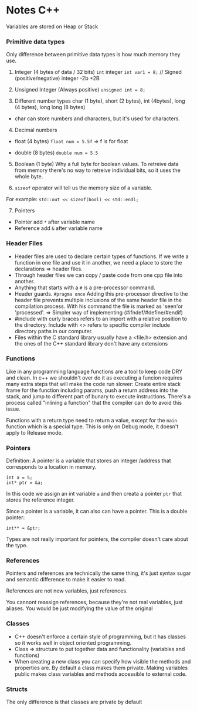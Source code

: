 # Notes C++

Variables are stored on Heap or Stack

### Primitive data types
Only difference between primitive data types is how much memory they use.

1. Integer (4 bytes of data / 32 bits)
`int` integer
`int var1 = 8;` // Signed (positive/negative) integer -2b +2B

2. Unsigned Integer (Always positive)
`unsigned int = 8;`

3. Different number types
char (1 byte), short (2 bytes), int (4bytes), long (4 bytes), long long (8 bytes)
- char can store numbers and characters, but it's used for characters.

4. Decimal numbers
- float (4 bytes)
`float num = 5.5f` => f is for float

- double (8 bytes)
`double num = 5.5`

5. Boolean (1 byte)
Why a full byte for boolean values. To retreive data from memory there's no way to retreive individual bits, so it uses the whole byte.

6. `sizeof` operator will tell us the memory size of a variable.

For example: `std::out << sizeof(bool) << std::endl;`

7. Pointers
- Pointer add `*` after variable name
- Reference add `&` after variable name

### Header Files

- Header files are used to declare certain types of functions. If we write a function in
one file and use it in another, we need a place to store the declarations => header files.
- Through header files we can copy / paste code from one cpp file into another.
- Anything that starts with a `#` is a pre-processor command.
- Header guards. `#pragma once` Adding this pre-processor directive to the header file prevents multiple inclusions of the same header file in the compilation process. With his command the file is marked as 'seen'or 'processed'. => Simpler way of implementing (#ifndef/#define/#endif)
- #include with curly braces refers to an import with a relative position to the directory. Include with <> refers to specific compiler include directory paths in our computer.
- Files within the C standard library usually have a <file.h> extension and the ones of the C++ standard library don't have any extensions <file>

### Functions
Like in any programming language functions are a tool to keep code DRY and clean. In c++ we shouldn't over do it as executing a funcion requires many extra steps that will make the code run slower: Create entire stack frame for the function including params, push a return address into the stack, and jump to different part of bunary to execute instructions.
There's a process called "inlining a function" that the compiler can do to avoid this issue.

Functions with a return type need to return a value, except for the `main` function which is a special type. This is only on Debug mode, it doesn't apply to Release mode.

### Pointers
Definition: A pointer is a variable that stores an integer /address that corresponds to a location in memory.

```
int a = 5;
int* ptr = &a;
```

In this code we assign an int variable `a` and then creata a pointer `ptr` that stores the reference integer.

Since a pointer is a variable, it can also can have a pointer. This is a double pointer:
```
int** = &ptr;
```

Types are not really important for pointers, the compiler doesn't care about the type.

### References
Pointers and references are technically the same thing, it's just syntax sugar and semantic difference to make it easier to read.

References are not new variables, just references.

You cannont reassign references, because they're not real variables, just aliases. You would be just modifying the value of the original


### Classes
- C++ doesn't enforce a certain style of programming, but it has classes so it works well in object oriented programming. 
- Class => structure to put together data and functionality (variables and functions)
- When creating a new class you can specify how visible the methods and properties are. By default a class makes them private. Making variables public makes class variables and methods accessible to external code.

### Structs
The only difference is that classes are private by default
